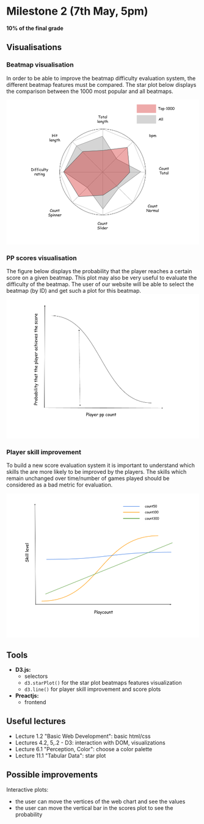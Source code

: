 # Milestone 2 (7th May, 5pm)

**10% of the final grade**

## Visualisations  

### Beatmap visualisation
In order to be able to improve the beatmap difficulty evaluation system, the different beatmap features must be compared. The star plot below displays the comparison between the 1000 most popular and all beatmaps.  

![web-chart](../website/src/assets/images/web-chart.png)  

### PP scores visualisation  
The figure below displays the probability that the player reaches a certain score on a given beatmap. This plot may also be very useful to evaluate the difficulty of the beatmap. The user of our website will be able to select the beatmap (by ID) and get such a plot for this beatmap.  
![scores](../website/src/assets/images/scores.png)

### Player skill improvement
To build a new score evaluation system it is important to understand which skills the are more likely to be improved by the players. The skills which remain unchanged over time/number of games played should be considered as a bad metric for evaluation.  

![skills](../website/src/assets/images/skill-improvement.png)

## Tools
* __D3.js:__  
  * selectors  
  * `d3.starPlot()` for the star plot beatmaps features visualization
  * `d3.line()` for player skill improvement and score plots
* __Preactjs:__  
  * frontend

## Useful lectures  
* Lecture 1.2 "Basic Web Development": basic html/css
* Lectures 4.2, 5,.2 - D3: interaction with DOM, visualizations
* Lecture 6.1 "Perception, Color": choose a color palette
* Lecture 11.1 "Tabular Data": star plot

## Possible improvements  

Interactive plots:
* the user can move the vertices of the web chart and see the values   
* the user can move the vertical bar in the scores plot to see the probability  

